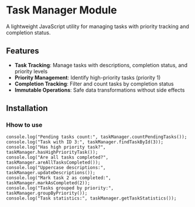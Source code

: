 # Task Manager Module

A lightweight JavaScript utility for managing tasks with priority tracking and completion status.

## Features

- **Task Tracking**: Manage tasks with descriptions, completion status, and priority levels
- **Priority Management**: Identify high-priority tasks (priority 1)
- **Completion Tracking**: Filter and count tasks by completion status
- **Immutable Operations**: Safe data transformations without side effects

## Installation

### Hhow to use

```javascriptconsole.log("Completed tasks:", taskManager.getCompletedTasks());
console.log("Pending tasks count:", taskManager.countPendingTasks());
console.log("Task with ID 3:", taskManager.findTaskById(3));
console.log("Has high priority task?", taskManager.hasHighPriorityTask());
console.log("Are all tasks completed?", taskManager.areAllTasksCompleted());
console.log("Uppercase descriptions:", taskManager.updateDescriptions());
console.log("Mark task 2 as completed:", taskManager.markAsCompleted(2));
console.log("Tasks grouped by priority:", taskManager.groupByPriority());
console.log("Task statistics:", taskManager.getTaskStatistics());

